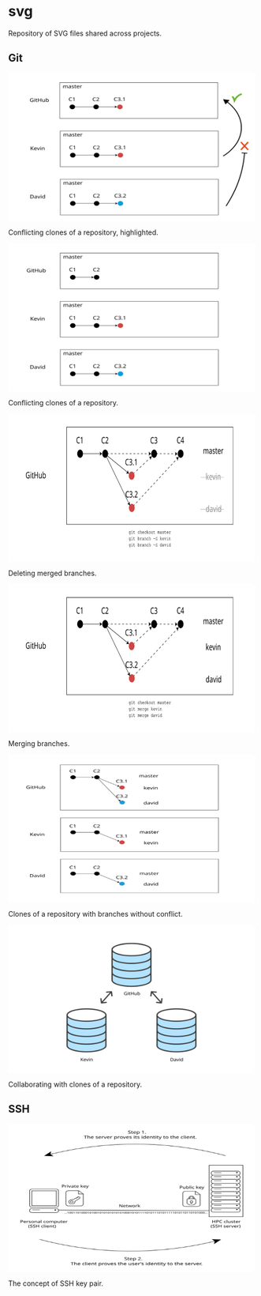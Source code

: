 # svg

Repository of SVG files shared across projects.

## Git

<img src="images/git-branch-conflict-push.svg" alt="Conflicting clones of a repository (highlighted)." align="center" width="500" height="300">

Conflicting clones of a repository, highlighted.

<img src="images/git-branch-conflict.svg" alt="Conflicting clones of a repository." align="center" width="500" height="300">

Conflicting clones of a repository.

<img src="images/git-branch-merge-delete.svg" alt="Deleting merged branches." width="500" align="center" height="300">

Deleting merged branches.

<img src="images/git-branch-merge.svg" alt="Merging branches." width="500" align="center" height="300">

Merging branches.

<img src="images/git-branch-no-conflict.svg" alt="Clones of a repository with branches without conflict." width="500" align="center" height="300">

Clones of a repository with branches without conflict.

<img src="images/git-clone-collaboration.svg" alt="Collaborating with clones of a repository." width="500" align="center" height="300">

Collaborating with clones of a repository.

## SSH

<img src="images/ssh-key-pair.svg" alt="The concept of SSH key pair." align="center" width="500" height="300">

The concept of SSH key pair.
